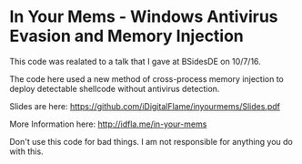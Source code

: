 # In Your Mems - Windows Antivirus Evasion and Memory Injection

This code was realated to a talk that I gave at BSidesDE on 10/7/16.

The code here used a new method of cross-process memory injection to deploy detectable shellcode without antivirus detection.

Slides are here: https://github.com/iDigitalFlame/inyourmems/Slides.pdf

More Information here: http://idfla.me/in-your-mems

Don't use this code for bad things. I am not responsible for anything you do with this.
